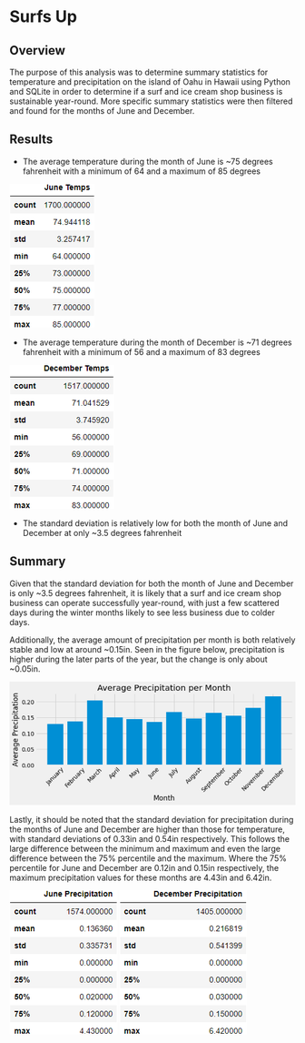 # Surfs Up
## Overview
The purpose of this analysis was to determine summary statistics for temperature and precipitation on the island of Oahu in Hawaii using Python and SQLite in order to determine if a surf and ice cream shop business is sustainable year-round. More specific summary statistics were then filtered and found for the months of June and December.

## Results
- The average temperature during the month of June is ~75 degrees fahrenheit with a minimum of 64 and a maximum of 85 degrees

![Fig_JuneTemps](Figs/Fig_JuneTemps.PNG)

- The average temperature during the month of December is ~71 degrees fahrenheit with a minimum of 56 and a maximum of 83 degrees

![Fig_DecemberTemps](/Figs/Fig_DecemberTemps.PNG)

- The standard deviation is relatively low for both the month of June and December at only ~3.5 degrees fahrenheit

## Summary
Given that the standard deviation for both the month of June and December is only ~3.5 degrees fahrenheit, it is likely that a surf and ice cream shop business can operate successfully year-round, with just a few scattered days during the winter months likely to see less business due to colder days.

Additionally, the average amount of precipitation per month is both relatively stable and low at around ~0.15in. Seen in the figure below, precipitation is higher during the later parts of the year, but the change is only about ~0.05in.

![Fig_AvgPrcpPerMonth](/Figs/Fig_AvgPrcpPerMonth.png)

Lastly, it should be noted that the standard deviation for precipitation during the months of June and December are higher than those for temperature, with standard deviations of 0.33in and 0.54in respectively. This follows the large difference between the minimum and maximum and even the large difference between the 75% percentile and the maximum. Where the 75% percentile for June and December are 0.12in and 0.15in respectively, the maximum precipitation values for these months are 4.43in and 6.42in.

![Fig_JunePrcp](/Figs/Fig_JunePrcp.PNG)
![Fig_DecemberPrcp](/Figs/Fig_DecemberPrcp.png)
